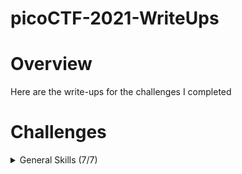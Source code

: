 # picoCTF-2021-WriteUps

# Overview
Here are the write-ups for the challenges I completed

# Challenges
<details>
  <summary>General Skills (7/7)</summary>

  * [Obedient Cat]() (Solved)
  * [Python Wrangling]() (Solved)
  * [Wave a flag]() (Solved)
  * [Nice netcat...]() (Solved)
  * [Static ain't always noise]() (Solved)
  * [Tab, Tab, Attack]() (Solved)
  * [Magikarp Ground Mission]() (Solved)
    
</details>
